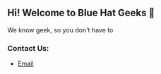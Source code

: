 ## Hi! Welcome to Blue Hat Geeks 🎉

We know geek, so you don't have to

### Contact Us: 
* [Email](mailto:foxboroconsults+bluehat@gmail.com)
